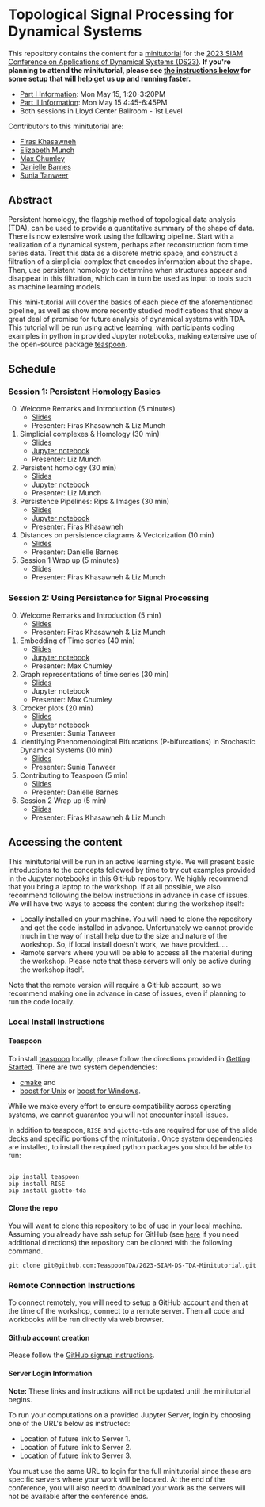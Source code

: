 #  Topological Signal Processing for Dynamical Systems

This repository contains the content for a [minitutorial](https://www.siam.org/conferences/cm/program/minitutorials/ds23-minitutorials) for the [2023 SIAM Conference on Applications of Dynamical Systems (DS23)](https://www.siam.org/conferences/cm/conference/ds23). **If you're planning to attend the minitutorial, please see [the instructions below](#accessing-the-content) for some setup that will help get us up and running faster.**

- [Part I Information](https://meetings.siam.org/sess/dsp_programsess.cfm?SESSIONCODE=75586): Mon May 15, 1:20-3:20PM 
- [Part II Information](https://meetings.siam.org/sess/dsp_programsess.cfm?SESSIONCODE=77160): Mon May 15 4:45-6:45PM
- Both sessions in Lloyd Center Ballroom - 1st Level

Contributors to this minitutorial are:

- [Firas Khasawneh](https://firaskhasawneh.com)
- [Elizabeth Munch](https://elizabethmunch.com)
- [Max Chumley](https://www.maxchumley.com)
- [Danielle Barnes](https://github.com/barnesd8) 
- [Sunia Tanweer](https://stanweer1.github.io)

## Abstract

Persistent homology, the flagship method of topological data analysis (TDA), can be used to provide a quantitative summary of the shape of data.  There is now extensive work using the following pipeline. Start with a realization of a dynamical system, perhaps after reconstruction from time series data. Treat this data as a discrete metric space, and construct a filtration of a simplicial complex that encodes information about the shape.  Then, use persistent homology to determine when structures appear and disappear in this filtration, which can in turn be used as input to tools such as machine learning models. 

This mini-tutorial will cover the basics of each piece of the aforementioned pipeline, as well as show more recently studied modifications that show a great deal of promise for future analysis of dynamical systems with TDA. This tutorial will be run using active learning, with participants coding examples in python in provided Jupyter notebooks, making extensive use of the open-source package [teaspoon](https://github.com/TeaspoonTDA/teaspoon). 

## Schedule 


### Session 1: Persistent Homology Basics

0. Welcome Remarks and Introduction (5 minutes)
   - [Slides](https://github.com/TeaspoonTDA/2023-SIAM-DS-TDA-Minitutorial/blob/main/1-0-Welcome.ipynb)
   - Presenter: Firas Khasawneh & Liz Munch
1. Simplicial complexes & Homology (30 min)
   - [Slides](https://github.com/TeaspoonTDA/2023-SIAM-DS-TDA-Minitutorial/blob/main/1-1-SimplicialCpx_Homology.ipynb)
   - [Jupyter notebook](https://github.com/TeaspoonTDA/2023-SIAM-DS-TDA-Minitutorial/blob/main/1-1-Wkst-SimplicialCpx_Homology.ipynb) 
   - Presenter: Liz Munch
2. Persistent homology (30 min)
   - [Slides](https://github.com/TeaspoonTDA/2023-SIAM-DS-TDA-Minitutorial/blob/main/1-2-PersistentHomology.ipynb) 
   - [Jupyter notebook](https://github.com/TeaspoonTDA/2023-SIAM-DS-TDA-Minitutorial/blob/main/1-2-Wkst-PersistentHomology.ipynb) 
   - Presenter: Liz Munch
3. Persistence Pipelines: Rips & Images (30 min)
   - [Slides](https://github.com/TeaspoonTDA/2023-SIAM-DS-TDA-Minitutorial/blob/main/1-3-PersistencePipelines.ipynb)
   - [Jupyter notebook](https://github.com/TeaspoonTDA/2023-SIAM-DS-TDA-Minitutorial/blob/main/1-3-PersistencePipelines.ipynb) 
   - Presenter: Firas Khasawneh 
4. Distances on persistence diagrams & Vectorization (10 min)
   - [Slides](https://github.com/TeaspoonTDA/2023-SIAM-DS-TDA-Minitutorial/blob/main/1-4-DistancesAndVectorization.ipynb)
   - Presenter: Danielle Barnes
5. Session 1 Wrap up (5 minutes)
   - Slides
   - Presenter: Firas Khasawneh & Liz Munch
   
### Session 2: Using Persistence for Signal Processing

0. Welcome Remarks and Introduction (5 min)
   - [Slides](https://github.com/TeaspoonTDA/2023-SIAM-DS-TDA-Minitutorial/blob/main/2-0-Welcome.ipynb)
   - Presenter: Firas Khasawneh & Liz Munch
1. Embedding of Time series (40 min)
   - [Slides](https://github.com/TeaspoonTDA/2023-SIAM-DS-TDA-Minitutorial/blob/main/2-1-Embedding.ipynb)
   - [Jupyter notebook](https://github.com/TeaspoonTDA/2023-SIAM-DS-TDA-Minitutorial/blob/main/2-1-Wkst-Embedding.ipynb)
   - Presenter: Max Chumley
2. Graph representations of time series (30 min)
   - [Slides](https://github.com/TeaspoonTDA/2023-SIAM-DS-TDA-Minitutorial/blob/main/2-2-GraphTimeSeries.ipynb)
   - Jupyter notebook 
   - Presenter: Max Chumley
3. Crocker plots (20 min)
   - [Slides](https://github.com/TeaspoonTDA/2023-SIAM-DS-TDA-Minitutorial/blob/main/2-3-CrockerPlots.ipynb) 
   - Jupyter notebook 
   - Presenter: Sunia Tanweer
4. Identifying Phenomenological Bifurcations (P-bifurcations) in Stochastic Dynamical Systems (10 min)
   - [Slides](https://github.com/TeaspoonTDA/2023-SIAM-DS-TDA-Minitutorial/blob/main/2-4-Stochastics.ipynb)
   - Presenter: Sunia Tanweer
5. Contributing to Teaspoon (5 min)
   - [Slides](https://github.com/TeaspoonTDA/2023-SIAM-DS-TDA-Minitutorial/blob/main/2-5-ContributionAndConclusion.ipynb) 
   - Presenter: Danielle Barnes
6. Session 2 Wrap up (5 min)
   - [Slides](https://github.com/TeaspoonTDA/2023-SIAM-DS-TDA-Minitutorial/blob/main/2-6-Wrapup.ipynb)
   - Presenter: Firas Khasawneh & Liz Munch

## Accessing the content

This minitutorial will be run in an active learning style. We will present basic introductions to the concepts followed by time to try out examples provided in the Jupyter notebooks in this GitHub repository.  We highly recommend that you bring a laptop to the workshop. If at all possible, we also recommend following the below instructions in advance in case of issues. We will have two ways to access the content during the workshop itself:

- Locally installed on your machine. You will need to clone the repository and get the code installed in advance. Unfortunately we cannot provide much in the way of install help due to the size and nature of the workshop. So, if local install doesn't work, we have provided.....
- Remote servers where you will be able to access all the material during the workshop. Please note that these servers will only be active during the workshop itself. 

Note that the remote version will require a GitHub account, so we recommend making one in advance in case of issues, even if planning to run the code locally.

### Local Install Instructions

#### Teaspoon

To install [teaspoon](https://github.com/TeaspoonTDA/teaspoon) locally, please follow the directions provided in [Getting Started](https://teaspoontda.github.io/teaspoon/installation.html#).  There are two system dependencies:
-  [cmake](https://cmake.org/install/) and 
-  [boost for Unix](https://www.boost.org/doc/libs/1_66_0/more/getting_started/unix-variants.html) or [boost for Windows](https://www.boost.org/doc/libs/1_62_0/more/getting_started/windows.html).  

While we make every effort to ensure compatibility across operating systems, we cannot guarantee you will not encounter install issues.

In addition to teaspoon, `RISE` and `giotto-tda` are required for use of the slide decks and specific portions of the minitutorial.  Once system dependencies are installed, to install the required python packages you should be able to run:

``` 

pip install teaspoon
pip install RISE
pip install giotto-tda
```

#### Clone the repo

You will want to clone this repository to be of use in your local machine. Assuming you already have ssh setup for GitHub (see [here](https://docs.github.com/en/authentication/connecting-to-github-with-ssh) if you need additional directions) the repository can be cloned with the following command.

```
git clone git@github.com:TeaspoonTDA/2023-SIAM-DS-TDA-Minitutorial.git
```

### Remote Connection Instructions

To connect remotely, you will need to setup a GitHub account and then at the time of the workshop, connect to a remote server. Then all code and workbooks will be run directly via web browser. 

#### Github account creation

Please follow the [GitHub signup instructions](https://docs.github.com/en/get-started/signing-up-for-github/signing-up-for-a-new-github-account).

#### Server Login Information

**Note:** These links and instructions will not be updated until the minitutorial begins.

To run your computations on a provided Jupyter Server, login by choosing one of the URL's below as instructed:

- Location of future link to Server 1.
- Location of future link to Server 2.
- Location of future link to Server 3.

You must use the same URL to login for the full minitutorial since these are specific servers where your work will be located.  At the end of the conference, you will also need to download your work as the servers will not be available after the conference ends.
